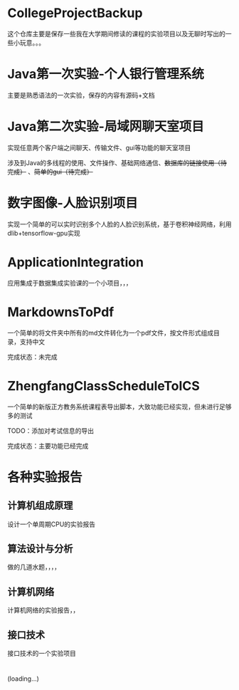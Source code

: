# CollegeProjectBackup

这个仓库主要是保存一些我在大学期间修读的课程的实验项目以及无聊时写出的一些小玩意。。。


# Java第一次实验-个人银行管理系统

主要是熟悉语法的一次实验，保存的内容有源码+文档

# Java第二次实验-局域网聊天室项目

实现任意两个客户端之间聊天、传输文件、gui等功能的聊天室项目

涉及到Java的多线程的使用、文件操作、基础网络通信、~~数据库的链接使用（待完成）~~ 、~~简单的gui（待完成）~~

# 数字图像-人脸识别项目

实现一个简单的可以实时识别多个人脸的人脸识别系统，基于卷积神经网络，利用dlib+tensorflow-gpu实现

# ApplicationIntegration

应用集成于数据集成实验课的一个小项目，，，


# MarkdownsToPdf

一个简单的将文件夹中所有的md文件转化为一个pdf文件，按文件形式组成目录，支持中文

完成状态：未完成

# ZhengfangClassScheduleToICS

一个简单的新版正方教务系统课程表导出脚本，大致功能已经实现，但未进行足够多的测试

TODO：添加对考试信息的导出

完成状态：主要功能已经完成





# 各种实验报告

## 计算机组成原理

设计一个单周期CPU的实验报告

## 算法设计与分析

做的几道水题，，，，

## 计算机网络

计算机网络的实验报告，，

## 接口技术

接口技术的一个实验项目



# 

(loading...)